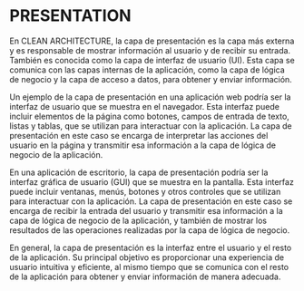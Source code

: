 # PRESENTATION

En CLEAN ARCHITECTURE, la capa de presentación es la capa más externa y es responsable de mostrar información al usuario y de recibir su entrada. También es conocida como la capa de interfaz de usuario (UI). Esta capa se comunica con las capas internas de la aplicación, como la capa de lógica de negocio y la capa de acceso a datos, para obtener y enviar información.

Un ejemplo de la capa de presentación en una aplicación web podría ser la interfaz de usuario que se muestra en el navegador. Esta interfaz puede incluir elementos de la página como botones, campos de entrada de texto, listas y tablas, que se utilizan para interactuar con la aplicación. La capa de presentación en este caso se encarga de interpretar las acciones del usuario en la página y transmitir esa información a la capa de lógica de negocio de la aplicación.

En una aplicación de escritorio, la capa de presentación podría ser la interfaz gráfica de usuario (GUI) que se muestra en la pantalla. Esta interfaz puede incluir ventanas, menús, botones y otros controles que se utilizan para interactuar con la aplicación. La capa de presentación en este caso se encarga de recibir la entrada del usuario y transmitir esa información a la capa de lógica de negocio de la aplicación, y también de mostrar los resultados de las operaciones realizadas por la capa de lógica de negocio.

En general, la capa de presentación es la interfaz entre el usuario y el resto de la aplicación. Su principal objetivo es proporcionar una experiencia de usuario intuitiva y eficiente, al mismo tiempo que se comunica con el resto de la aplicación para obtener y enviar información de manera adecuada.